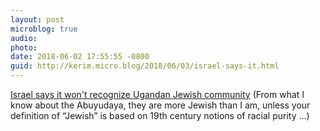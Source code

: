 ```yaml
---
layout: post
microblog: true
audio: 
photo: 
date: 2018-06-02 17:55:55 -0800
guid: http://kerim.micro.blog/2018/06/03/israel-says-it.html
---
```

[Israel says it won't recognize Ugandan Jewish community](https://www.timesofisrael.com/israel-says-it-wont-recognize-ugandan-jewish-community-report/) (From what I know about the Abuyudaya, they are more Jewish than I am, unless your definition of “Jewish” is based on 19th century notions of racial purity …)
